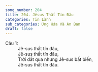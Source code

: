 ```yaml
---
song_number: 204
title: 204. Jêsus Thất Tín Đâu
categories: Tin Lành
sub_categories: Ứng Hứa Và Ân Ban
draft: false
---
```

<dl><dt>Câu 1:</dt><dd data-verse="1">Jê-sus thất tín đâu, <br/>Jê-sus thất tín đâu, <br/>Trời đất qua nhưng Jê-sus bất biến, <br/>Jê-sus thất tín đâu. </dd></dl>